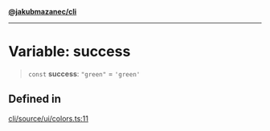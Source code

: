 [**@jakubmazanec/cli**](../../../README.md)

---

# Variable: success

> `const` **success**: `"green"` = `'green'`

## Defined in

[cli/source/ui/colors.ts:11](https://github.com/jakubmazanec/tools/blob/0633c96618f3c6692ade528aee0f27ac091468a5/packages/cli/source/ui/colors.ts#L11)
